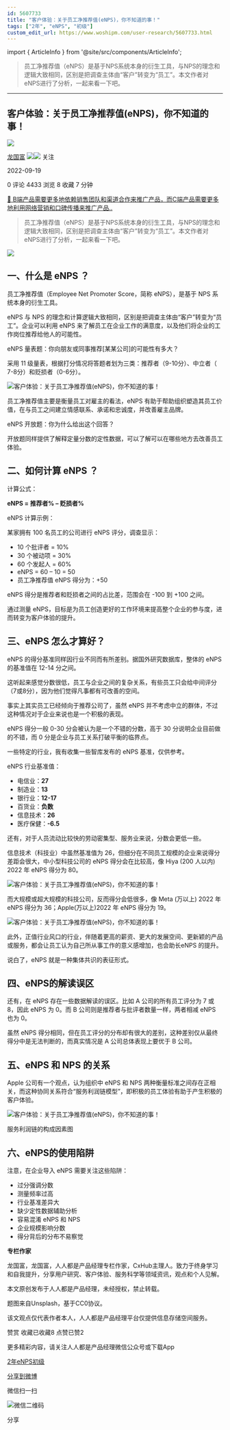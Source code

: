 ```yaml
---
id: 5607733
title: "客户体验：关于员工净推荐值(eNPS)，你不知道的事！"
tags: ["2年", "eNPS", "初级"]
custom_edit_url: https://www.woshipm.com/user-research/5607733.html
---
```

import { ArticleInfo } from '@site/src/components/ArticleInfo';

<ArticleInfo
    author="龙国富"
    authorLink="https://www.woshipm.com/u/100850"
    published="2022-09-19"
    views={4433}
    comments={0}
    collects={8}
/>

> 员工净推荐值（eNPS）是基于NPS系统本身的衍生工具，与NPS的理念和逻辑大致相同，区别是把调查主体由“客户”转变为“员工”。本文作者对eNPS进行了分析，一起来看一下吧。

---

## 客户体验：关于员工净推荐值(eNPS)，你不知道的事！

[![](https://static.woshipm.com/view/woshipm_api_def_20230111172317_6089.png?imageView2/1/w/72/h/72/q/100)](https://www.woshipm.com/u/100850)

[龙国富](https://www.woshipm.com/u/100850) ![](https://static.woshipm.com/tag/1121_1@2x.png)![](https://static.woshipm.com/tag/2204_1@2x.png) 关注

2022-09-19

0 评论 4433 浏览 8 收藏 7 分钟

[🔗 B端产品需要更多地依赖销售团队和渠道合作来推广产品，而C端产品需要更多地利用网络营销和口碑传播来推广产品..](https://ke.qidianla.com/courses/bcpm)

> 员工净推荐值（eNPS）是基于NPS系统本身的衍生工具，与NPS的理念和逻辑大致相同，区别是把调查主体由“客户”转变为“员工”。本文作者对eNPS进行了分析，一起来看一下吧。

![](https://image.woshipm.com/wp-files/2022/09/kaOwJq46El3EHf8lhBCm.png)

## 一、什么是 eNPS ？

员工净推荐值（Employee Net Promoter Score，简称 eNPS），是基于 NPS 系统本身的衍生工具。

eNPS 与 NPS 的理念和计算逻辑大致相同，区别是把调查主体由“客户”转变为“员工”。企业可以利用 eNPS 来了解员工在企业工作的满意度，以及他们将企业的工作岗位推荐给他人的可能性。

eNPS 量表题：你向朋友或同事推荐\[某某公司\]的可能性有多大？

采用 11 级量表，根据打分情况将答题者划为三类：推荐者（9-10分）、中立者（ 7-8分）和贬损者（0-6分）。

![客户体验：关于员工净推荐值(eNPS)，你不知道的事！](https://image.woshipm.com/wp-files/2022/09/FATcYRyUzxlQeDcutsOt.png)

员工净推荐值主要是衡量员工对雇主的看法，eNPS 有助于帮助组织塑造其员工价值，在与员工之间建立情感联系、承诺和忠诚度，并改善雇主品牌。

eNPS 开放题：你为什么给出这个回答？

开放题同样提供了解释定量分数的定性数据，可以了解可以在哪些地方去改善员工体验。

## 二、如何计算 eNPS ？

计算公式：

**eNPS = 推荐者% – 贬损者%**

eNPS 计算示例：

某家拥有 100 名员工的公司进行 eNPS 评分，调查显示：

*   10 个批评者 = 10%
*   30 个被动项 = 30%
*   60 个发起人 = 60%
*   eNPS = 60 – 10 = 50
*   员工净推荐值 eNPS 得分为：+50

eNPS 得分是推荐者和贬损者之间的占比差，范围会在 -100 到 +100 之间。

通过测量 eNPS，目标是为员工创造更好的工作环境来提高整个企业的参与度，进而转变为客户体验的提升。

## 三、eNPS 怎么才算好？

eNPS 的得分基准同样因行业不同而有所差别。据国外研究数据库，整体的 eNPS 的基准值在 12-14 分之间。

这听起来感觉分数很低，员工与企业之间的复杂关系，有些员工只会给中间评分（7或8分），因为他们觉得凡事都有可改善的空间。

事实上其实员工已经倾向于推荐公司了，虽然 eNPS 并不考虑中立的群体，不过这种情况对于企业来说也是一个积极的表现。

eNPS 得分一般 0-30 分会被认为是一个不错的分数，高于 30 分说明企业目前做的不错，而 0 分是企业与员工关系打破平衡的临界点。

一些特定的行业，我有收集一些智库发布的 eNPS 基准，仅供参考。

eNPS 行业基准值：

*   电信业：**27**
*   制造业：**13**
*   银行业：**12-17**
*   百货业：**负数**
*   信息技术：**26**
*   医疗保健：**\-6.5**

还有，对于人员流动比较快的劳动密集型、服务业来说，分数会更低一些。

信息技术（科技业）中虽然基准值为 26，但细分在不同员工规模的企业来说得分差距会很大，中小型科技公司的 eNPS 得分会在比较高，像 Hiya (200 人以内) 2022 年 eNPS 得分为 80。

![客户体验：关于员工净推荐值(eNPS)，你不知道的事！](https://image.woshipm.com/wp-files/2022/09/SNi0FvJ2qSswIRAj6r6N.png)

而大规模或超大规模的科技公司，反而得分会低很多，像 Meta (万以上) 2022 年 eNPS 得分为 36；Apple(万以上)2022 年 eNPS 得分为 19。

![客户体验：关于员工净推荐值(eNPS)，你不知道的事！](https://image.woshipm.com/wp-files/2022/09/AqS92GMOubMRE7xss4bY.png)

此外，正值行业风口的行业，伴随着更高的薪资、更大的发展空间、更新颖的产品或服务，都会让员工认为自己所从事工作的意义感增加，也会助长eNPS 的提升。

说白了，eNPS 就是一种集体共识的表征形式。

## 四、eNPS的解读误区

还有，在 eNPS 存在一些数据解读的误区。比如 A 公司的所有员工评分为 7 或 8，因此 eNPS 为 0。而 B 公司则是推荐者与批评者数量一样，两者相减 eNPS 也为 0。

虽然 eNPS 得分相同，但在员工评分的分布却有很大的差别，这种差别仅从最终得分中是无法判断的，而真实情况是 A 公司总体表现上要优于 B 公司。

## 五、eNPS 和 NPS 的关系

Apple 公司有一个观点，认为组织中 eNPS 和 NPS 两种衡量标准之间存在正相关，而这种协同关系符合“服务利润链模型”，即积极的员工体验有助于产生积极的客户体验。

![客户体验：关于员工净推荐值(eNPS)，你不知道的事！](https://image.woshipm.com/wp-files/2022/09/SI9M80N7gu4KnKQ5uix5.png)

服务利润链的构成因素图

## 六、eNPS的使用陷阱

注意，在企业导入 eNPS 需要关注这些陷阱：

*   过分强调分数
*   测量频率过高
*   行业基准差异大
*   缺少定性数据辅助分析
*   容易混淆 eNPS 和 NPS
*   企业规模影响分数
*   得分背后的分布不易察觉

**专栏作家**

龙国富，龙国富，人人都是产品经理专栏作家，CxHub主理人。致力于终身学习和自我提升，分享用户研究、客户体验、服务科学等领域资讯，观点和个人见解。

本文原创发布于人人都是产品经理，未经授权，禁止转载。

题图来自Unsplash，基于CC0协议。

该文观点仅代表作者本人，人人都是产品经理平台仅提供信息存储空间服务。

赞赏 收藏已收藏8 点赞已赞2

更多精彩内容，请关注人人都是产品经理微信公众号或下载App

[2年](https://www.woshipm.com/tag/2%e5%b9%b4)[eNPS](https://www.woshipm.com/tag/enps)[初级](https://www.woshipm.com/tag/%e5%88%9d%e7%ba%a7)

[分享到微博](https://service.weibo.com/share/share.php?appkey=2775287854&title=客户体验：关于员工净推荐值\(eNPS\)，你不知道的事！&url=https://www.woshipm.com/user-research/5607733.html&pic=https://image.woshipm.com/wp-files/2022/09/kaOwJq46El3EHf8lhBCm.png)

微信扫一扫

![微信二维码](https://api.pwmqr.com/qrcode/create/?url=https://www.woshipm.com/user-research/5607733.html)

分享
